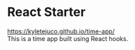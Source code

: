 # React Starter
https://kyletejuco.github.io/time-app/</br>
This is a time app built using React hooks.
